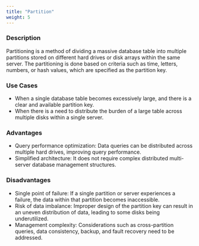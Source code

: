 ```yaml
---
title: "Partition"
weight: 5
---
```


### **Description**

Partitioning is a method of dividing a massive database table into multiple partitions stored on different hard drives or disk arrays within the same server. The partitioning is done based on criteria such as time, letters, numbers, or hash values, which are specified as the partition key.

### **Use Cases**

- When a single database table becomes excessively large, and there is a clear and available partition key.
- When there is a need to distribute the burden of a large table across multiple disks within a single server.

### **Advantages**

- Query performance optimization: Data queries can be distributed across multiple hard drives, improving query performance.
- Simplified architecture: It does not require complex distributed multi-server database management structures.

### **Disadvantages**

- Single point of failure: If a single partition or server experiences a failure, the data within that partition becomes inaccessible.
- Risk of data imbalance: Improper design of the partition key can result in an uneven distribution of data, leading to some disks being underutilized.
- Management complexity: Considerations such as cross-partition queries, data consistency, backup, and fault recovery need to be addressed.